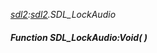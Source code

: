 _[sdl2](../../modules/sdl2/sdl2-module.md):[sdl2](../../modules/sdl2/sdl2-module.md).SDL\_LockAudio_
##### Function SDL\_LockAudio:Void(  )
